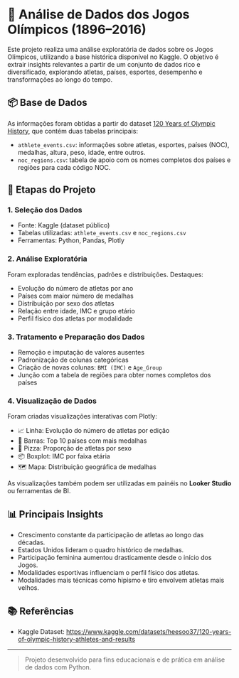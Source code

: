 # 🏅 Análise de Dados dos Jogos Olímpicos (1896–2016)

Este projeto realiza uma análise exploratória de dados sobre os Jogos Olímpicos, utilizando a base histórica disponível no Kaggle. O objetivo é extrair insights relevantes a partir de um conjunto de dados rico e diversificado, explorando atletas, países, esportes, desempenho e transformações ao longo do tempo.

## 📦 Base de Dados

As informações foram obtidas a partir do dataset [120 Years of Olympic History](https://www.kaggle.com/datasets/heesoo37/120-years-of-olympic-history-athletes-and-results), que contém duas tabelas principais:

- `athlete_events.csv`: informações sobre atletas, esportes, países (NOC), medalhas, altura, peso, idade, entre outros.
- `noc_regions.csv`: tabela de apoio com os nomes completos dos países e regiões para cada código NOC.

## 🔧 Etapas do Projeto

### 1. Seleção dos Dados
- Fonte: Kaggle (dataset público)
- Tabelas utilizadas: `athlete_events.csv` e `noc_regions.csv`
- Ferramentas: Python, Pandas, Plotly

### 2. Análise Exploratória
Foram exploradas tendências, padrões e distribuições. Destaques:
- Evolução do número de atletas por ano
- Países com maior número de medalhas
- Distribuição por sexo dos atletas
- Relação entre idade, IMC e grupo etário
- Perfil físico dos atletas por modalidade

### 3. Tratamento e Preparação dos Dados
- Remoção e imputação de valores ausentes
- Padronização de colunas categóricas
- Criação de novas colunas: `BMI (IMC)` e `Age_Group`
- Junção com a tabela de regiões para obter nomes completos dos países

### 4. Visualização de Dados
Foram criadas visualizações interativas com Plotly:

- 📈 Linha: Evolução do número de atletas por edição
- 🥇 Barras: Top 10 países com mais medalhas
- 👥 Pizza: Proporção de atletas por sexo
- 📦 Boxplot: IMC por faixa etária
- 🗺️ Mapa: Distribuição geográfica de medalhas

As visualizações também podem ser utilizadas em painéis no **Looker Studio** ou ferramentas de BI.

## 📊 Principais Insights

- Crescimento constante da participação de atletas ao longo das décadas.
- Estados Unidos lideram o quadro histórico de medalhas.
- Participação feminina aumentou drasticamente desde o início dos Jogos.
- Modalidades esportivas influenciam o perfil físico dos atletas.
- Modalidades mais técnicas como hipismo e tiro envolvem atletas mais velhos.

## 📚 Referências

- Kaggle Dataset: https://www.kaggle.com/datasets/heesoo37/120-years-of-olympic-history-athletes-and-results

---

> Projeto desenvolvido para fins educacionais e de prática em análise de dados com Python.
